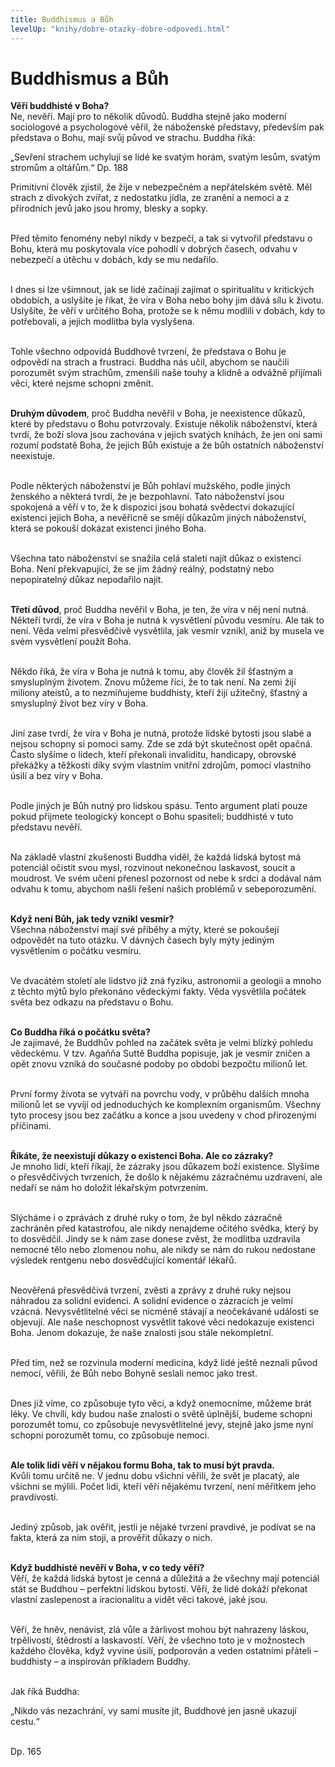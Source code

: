 ```yaml
---
title: Buddhismus a Bůh
levelUp: "knihy/dobre-otazky-dobre-odpovedi.html"
---
```


# Buddhismus a Bůh

<b>Věří buddhisté v Boha?</b> <br>
Ne, nevěří. Mají pro to několik důvodů. Buddha stejně jako moderní sociologové a psychologové věřil, že náboženské představy, především pak představa o Bohu, mají svůj původ ve strachu. Buddha říká:

<div class="citace">
„Sevření strachem uchylují se lidé ke svatým horám, svatým lesům, svatým stromům a oltářům.“
Dp. 188
</div>

Primitivní člověk zjistil, že žije v nebezpečném a nepřátelském světě. Měl strach z divokých zvířat, z nedostatku jídla, ze zranění a nemoci a z přírodních jevů jako jsou hromy, blesky a sopky.<br><br>

Před těmito fenomény nebyl nikdy v bezpečí, a tak si vytvořil představu o Bohu, která mu poskytovala více pohodlí v dobrých časech, odvahu v nebezpečí a útěchu v dobách, kdy se mu nedařilo.
<br><br>

I dnes si lze všimnout, jak se lidé začínají zajímat o spiritualitu v kritických obdobích, a uslyšíte je říkat, že víra v Boha nebo bohy jim dává sílu k životu. Uslyšíte, že věří v určitého Boha, protože se k němu modlili v dobách, kdy to potřebovali, a jejich modlitba byla vyslyšena.<br><br>

Tohle všechno odpovídá Buddhově tvrzení, že představa o Bohu je odpovědí na strach a frustraci. Buddha nás učil, abychom se naučili porozumět svým strachům, zmenšili naše touhy a klidně a odvážně přijímali věci, které nejsme schopni změnit.<br><br>

<b>Druhým důvodem</b>, proč Buddha nevěřil v Boha, je neexistence důkazů,
které by představu o Bohu potvrzovaly. Existuje několik náboženství, která tvrdí, že boží slova jsou zachována v jejich svatých knihách, že jen oni sami rozumí podstatě Boha, že jejich Bůh existuje a že bůh ostatních náboženství neexistuje.
<br><br>

Podle některých náboženství je Bůh pohlaví mužského,
podle jiných ženského a některá tvrdí, že je bezpohlavní. Tato náboženství jsou spokojená a věří v to, že k dispozici jsou bohatá svědectví dokazující existenci jejich Boha, a nevěřícně se smějí důkazům jiných náboženství, která se pokouší dokázat existenci jiného Boha.<br><br>

Všechna tato náboženství se snažila celá staletí najít důkaz o existenci Boha. Není překvapující, že se jim žádný reálný, podstatný nebo nepopiratelný důkaz nepodařilo najít.<br><br>

<b>Třetí důvod</b>, proč Buddha nevěřil v Boha, je ten, že víra v něj není nutná. Někteří tvrdí, že víra v Boha je nutná k vysvětlení původu vesmíru. Ale tak to není. Věda velmi přesvědčivě vysvětlila, jak vesmír vznikl, aniž by musela ve svém vysvětlení použít Boha. <br><br>

Někdo říká, že víra v Boha je nutná k tomu, aby člověk žil šťastným a smysluplným životem. Znovu můžeme říci, že to tak není. Na zemi žijí miliony ateistů, a to nezmiňujeme buddhisty, kteří žijí užitečný, šťastný a smysluplný život bez víry v Boha.<br><br>

Jiní zase tvrdí, že víra v Boha je nutná, protože lidské bytosti jsou slabé a nejsou schopny si pomoci samy. Zde se zdá být skutečnost opět opačná. Často slyšíme o lidech, kteří překonali invaliditu, handicapy, obrovské překážky a těžkosti díky svým vlastním vnitřní zdrojům, pomocí vlastního úsilí a bez
víry v Boha. <br><br>

Podle jiných je Bůh nutný pro lidskou spásu. Tento argument
platí pouze pokud přijmete teologický koncept o Bohu spasiteli; buddhisté v tuto představu nevěří.<br><br>

Na základě vlastní zkušenosti Buddha viděl, že každá lidská bytost má potenciál očistit svou mysl, rozvinout nekonečnou laskavost, soucit a moudrost. Ve svém učení přenesl pozornost od nebe
k srdci a dodával nám odvahu k tomu, abychom našli řešení našich problémů v sebeporozumění.<br><br>

<b>Když není Bůh, jak tedy vznikl vesmír?</b><br>
Všechna náboženství mají své příběhy a mýty, které se pokoušejí odpovědět na tuto otázku. V dávných časech byly mýty jediným vysvětlením o počátku vesmíru. <br><br>

Ve dvacátém století ale lidstvo již zná fyziku, astronomii a geologii a mnoho z těchto mýtů bylo překonáno vědeckými fakty. Věda
vysvětlila počátek světa bez odkazu na představu o Bohu.<br><br>

<b>Co Buddha říká o počátku světa?</b><br>
Je zajímavé, že Buddhův pohled na začátek světa je velmi blízký pohledu vědeckému. V tzv. Agaňňa Suttě Buddha popisuje, jak je vesmír zničen a opět znovu vzniká do současné podoby po období bezpočtu milionů let.<br><br>

První formy života se vytváří na povrchu vody, v průběhu dalších mnoha milionů let se vyvíjí od jednoduchých ke komplexním organismům. Všechny tyto procesy jsou bez začátku a konce a jsou uvedeny v chod přirozenými příčinami.<br><br>

<b>Říkáte, že neexistují důkazy o existenci Boha.
Ale co zázraky?</b><br>
Je mnoho lidí, kteří říkají, že zázraky jsou důkazem boží existence. Slyšíme o přesvědčivých tvrzeních, že došlo k nějakému zázračnému uzdravení, ale nedaří se nám ho doložit lékařským potvrzením.<br><br>

Slýcháme i o zprávách z druhé ruky o tom, že byl někdo zázračně zachráněn před katastrofou, ale nikdy nenajdeme očitého svědka, který by to dosvědčil. Jindy se k nám zase donese zvěst, že modlitba uzdravila nemocné tělo nebo zlomenou nohu, ale nikdy se nám do rukou nedostane výsledek rentgenu nebo dosvědčující komentář lékařů. <br><br>

Neověřená přesvědčivá tvrzení, zvěsti a zprávy z druhé ruky nejsou náhradou za solidní evidenci. A solidní evidence o
zázracích je velmi vzácná. Nevysvětlitelné věci se nicméně stávají a neočekávané události se objevují. Ale naše neschopnost vysvětlit takové věci nedokazuje existenci Boha. Jenom dokazuje, že naše znalosti jsou stále nekompletní. <br><br>

Před tím, než se rozvinula moderní medicína, když lidé ještě
neznali původ nemocí, věřili, že Bůh nebo Bohyně seslali nemoc jako trest.<br><br>

Dnes již víme, co způsobuje tyto věci, a když onemocníme, můžeme brát léky. Ve chvíli, kdy budou naše znalosti o světě úplnější, budeme schopni porozumět tomu, co způsobuje nevysvětlitelné jevy, stejně jako jsme nyní schopni porozumět tomu, co způsobuje nemoci.
<br><br>

<b>Ale tolik lidí věří v nějakou formu Boha, tak to musí být pravda.</b><br>
Kvůli tomu určitě ne. V jednu dobu všichni věřili, že svět je placatý, ale všichni se mýlili. Počet lidí, kteří věří nějakému tvrzení, není měřítkem jeho pravdivosti.<br><br>

Jediný způsob, jak ověřit, jestli je nějaké tvrzení pravdivé, je
podívat se na fakta, která za ním stojí, a prověřit důkazy o nich.<br><br>

<b>Když buddhisté nevěří v Boha, v co tedy věří?</b><br>
Věří, že každá lidská bytost je cenná a důležitá a že všechny mají potenciál stát se Buddhou – perfektní lidskou bytostí. Věří, že lidé dokáží překonat vlastní zaslepenost a iracionalitu a vidět věci takové, jaké jsou. <br><br>

Věří, že hněv, nenávist, zlá vůle a žárlivost mohou být nahrazeny láskou, trpělivostí, štědrostí a laskavostí. Věří, že všechno toto je v možnostech každého člověka, když vyvine úsilí, podporován a veden ostatními přáteli – buddhisty – a inspirován příkladem Buddhy. <br><br>

Jak říká Buddha:

<div class="citace">
„Nikdo vás nezachrání, vy sami musíte jít, Buddhové jen jasně ukazují cestu.“<br> <br>

Dp. 165

</div>
